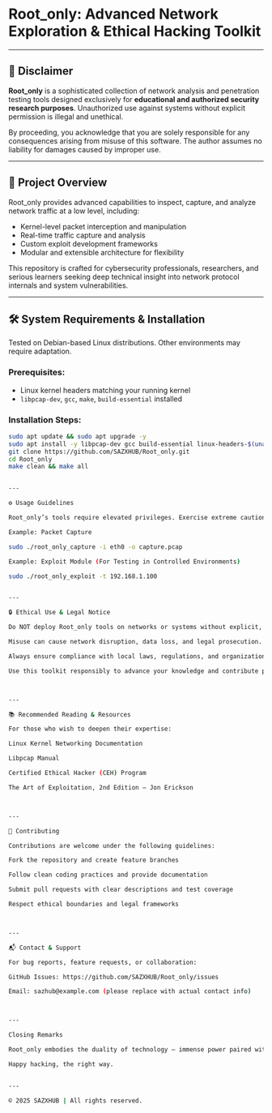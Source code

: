 
# Root_only: Advanced Network Exploration & Ethical Hacking Toolkit

---

## 🚨 Disclaimer

**Root_only** is a sophisticated collection of network analysis and penetration testing tools designed exclusively for **educational and authorized security research purposes**. Unauthorized use against systems without explicit permission is illegal and unethical.

By proceeding, you acknowledge that you are solely responsible for any consequences arising from misuse of this software. The author assumes no liability for damages caused by improper use.

---

## 📖 Project Overview

Root_only provides advanced capabilities to inspect, capture, and analyze network traffic at a low level, including:

- Kernel-level packet interception and manipulation  
- Real-time traffic capture and analysis  
- Custom exploit development frameworks  
- Modular and extensible architecture for flexibility

This repository is crafted for cybersecurity professionals, researchers, and serious learners seeking deep technical insight into network protocol internals and system vulnerabilities.

---

## 🛠️ System Requirements & Installation

Tested on Debian-based Linux distributions. Other environments may require adaptation.

### Prerequisites:

- Linux kernel headers matching your running kernel  
- `libpcap-dev`, `gcc`, `make`, `build-essential` installed  

### Installation Steps:

```bash
sudo apt update && sudo apt upgrade -y
sudo apt install -y libpcap-dev gcc build-essential linux-headers-$(uname -r) libc6-dev libpthread-stubs0-dev
git clone https://github.com/SAZXHUB/Root_only.git
cd Root_only
make clean && make all


---

⚙️ Usage Guidelines

Root_only’s tools require elevated privileges. Exercise extreme caution when running.

Example: Packet Capture

sudo ./root_only_capture -i eth0 -o capture.pcap

Example: Exploit Module (For Testing in Controlled Environments)

sudo ./root_only_exploit -t 192.168.1.100


---

🔒 Ethical Use & Legal Notice

Do NOT deploy Root_only tools on networks or systems without explicit, written authorization.

Misuse can cause network disruption, data loss, and legal prosecution.

Always ensure compliance with local laws, regulations, and organizational policies.

Use this toolkit responsibly to advance your knowledge and contribute positively to cybersecurity.



---

📚 Recommended Reading & Resources

For those who wish to deepen their expertise:

Linux Kernel Networking Documentation

Libpcap Manual

Certified Ethical Hacker (CEH) Program

The Art of Exploitation, 2nd Edition – Jon Erickson



---

🤝 Contributing

Contributions are welcome under the following guidelines:

Fork the repository and create feature branches

Follow clean coding practices and provide documentation

Submit pull requests with clear descriptions and test coverage

Respect ethical boundaries and legal frameworks



---

📬 Contact & Support

For bug reports, feature requests, or collaboration:

GitHub Issues: https://github.com/SAZXHUB/Root_only/issues

Email: sazhub@example.com (please replace with actual contact info)



---

Closing Remarks

Root_only embodies the duality of technology — immense power paired with great responsibility. Approach this toolkit with respect, rigor, and an unwavering commitment to ethical practice.

Happy hacking, the right way.


---

© 2025 SAZXHUB | All rights reserved.

